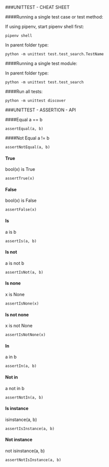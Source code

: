 
###UNITTEST - CHEAT SHEET

####Running a single test case or test method:

If using pipenv, start pipenv shell first: 

    pipenv shell

In parent folder type:

    python -m unittest test.test_search.TestName

####Running a single test module:

In parent folder type:
    
    python -m unittest test.test_search

####Run all tests:

    python -m unittest discover

###UNITTEST - ASSERTION - API

####Equal
a == b

    assertEqual(a, b)

####Not Equal
a != b

    assertNotEqual(a, b)

#### True
bool(x) is True

    assertTrue(x)

#### False
bool(x) is False

    assertFalse(x)

#### Is
a is b

    assertIs(a, b)

#### Is not
a is not b

    assertIsNot(a, b)

#### Is none
x is None

    assertIsNone(x)

#### Is not none
x is not None

    assertIsNotNone(x)

#### In
a in b

    assertIn(a, b)

#### Not in
a not in b

    assertNotIn(a, b)

#### Is instance
isinstance(a, b)

    assertIsInstance(a, b)

#### Not instance
not isinstance(a, b)

    assertNotIsInstance(a, b)
